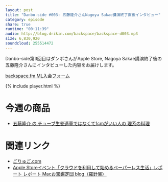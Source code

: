 ```yaml
---
layout: post
title: "Danbo-side #003: 五藤隆介さんNagoya Sakae講演終了直後インタビュー"
category: episode
share: true
runtime: "00:11:39"
audio: http://blog.drikin.com/backspace/backspace-d003.mp3
size: 6,830,920
soundcloud: 255514472
---
```

Danbo-side第3回目はダンボさんがApple Store, Nagoya Sakae講演終了後の五藤隆介さんにインタビューした内容をお届けします。

[backspace.fm ML入会フォーム](http://backspace.us11.list-manage.com/subscribe?u=09c933bd3997c1d16dbed156a&id=84b6529b91)

{% include player.html %}

# 今週の商品
* [五藤隆介 の チューブ生姜適量ではなくて1cmがいい人の 理系の料理](http://amzn.to/1qekoim)

# 関連リンク
* [ごりゅご.com](http://goryugo.com/)
* [Apple Storeイベント「クラウドを利用して始めるペーパーレス生活」レポート  レポート  Macお宝鑑定団 blog（羅針盤）](http://www.macotakara.jp/blog/report/entry-29602.html)

